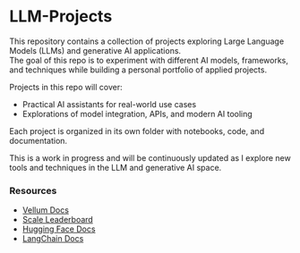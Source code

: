# LLM-Projects

This repository contains a collection of projects exploring Large Language Models (LLMs) and generative AI applications.  
The goal of this repo is to experiment with different AI models, frameworks, and techniques while building a personal portfolio of applied projects.

Projects in this repo will cover:
- Practical AI assistants for real-world use cases  
- Explorations of model integration, APIs, and modern AI tooling  

Each project is organized in its own folder with notebooks, code, and documentation.  

This is a work in progress and will be continuously updated as I explore new tools and techniques in the LLM and generative AI space.

### Resources

- [Vellum Docs](https://docs.vellum.ai/)  
- [Scale Leaderboard](https://scale.com/leaderboard)  
- [Hugging Face Docs](https://huggingface.co/docs)  
- [LangChain Docs](https://python.langchain.com/)  
